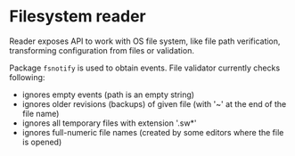 # Filesystem reader

Reader exposes API to work with OS file system, like file path verification, transforming configuration from files
or validation.

Package `fsnotify` is used to obtain events. File validator currently checks following:

* ignores empty events (path is an empty string)
* ignores older revisions (backups) of given file (with '~' at the end of the file name)
* ignores all temporary files with extension '.sw*'
* ignores full-numeric file names (created by some editors where the file is opened)

